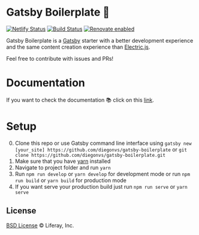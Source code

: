# Gatsby Boilerplate 🚀

[![Netlify Status](https://api.netlify.com/api/v1/badges/3e176df0-47bd-4985-a6ab-7de0903c87dd/deploy-status)](https://app.netlify.com/sites/gatsbyboilerplate/deploys)
[![Build Status](https://img.shields.io/travis/diegonvs/gatsby-boilerplate/master.svg?style=flat)](https://travis-ci.org/diegonvs/gatsby-boilerplate)
[![Renovate enabled](https://img.shields.io/badge/renovate-enabled-brightgreen.svg)](https://renovatebot.com/)


Gatsby Boilerplate is a [Gatsby](https://github.com/gatsbyjs/gatsby) starter with a better development experience and the same content creation experience than [Electric.js](https://github.com/electricjs/electric).

Feel free to contribute with issues and PRs!

# Documentation
If you want to check the documentation 📚 click on this [link](https://github.com/diegonvs/gatsby-boilerplate/wiki).

# Setup

0. Clone this repo or use Gatsby command line interface using `gatsby new [your_site] https://github.com/diegonvs/gatsby-boilerplate` or `git clone https://github.com/diegonvs/gatsby-boilerplate.git`
1. Make sure that you have [yarn](https://yarnpkg.com/en/) installed
2. Navigate to project folder and run `yarn`
3. Run `npm run develop` or `yarn develop` for development mode or run `npm run build` or `yarn build` for production mode
4. If you want serve your production build just run `npm run serve` or `yarn serve`

## License

[BSD License](https://github.com/metal/metal.js/blob/master/LICENSE.md) © Liferay, Inc.

